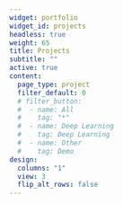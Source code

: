 ```yaml
---
widget: portfolio
widget_id: projects
headless: true
weight: 65
title: Projects
subtitle: ""
active: true
content:
  page_type: project
  filter_default: 0
  # filter_button:
  #  - name: All
  #    tag: "*"
  #  - name: Deep Learning
  #    tag: Deep Learning
  #  - name: Other
  #    tag: Demo
design:
  columns: "1"
  view: 3
  flip_alt_rows: false
---
```

